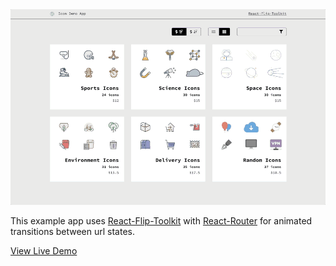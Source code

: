 <a href="https://react-flip-toolkit.surge.sh/">
<img src="./compressed-demo.gif" width="600px">
</a>

This example app uses [React-Flip-Toolkit](https://github.com/aholachek/react-flip-toolkit) with [React-Router](https://github.com/ReactTraining/react-router) for animated transitions between url states.

[View Live Demo](https://react-flip-toolkit.surge.sh/)

